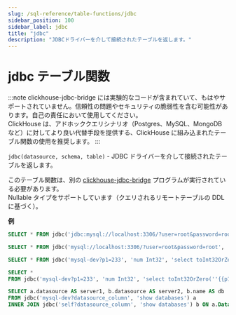 ```yaml
---
slug: /sql-reference/table-functions/jdbc
sidebar_position: 100
sidebar_label: jdbc
title: "jdbc"
description: "JDBCドライバーを介して接続されたテーブルを返します。"
---
```



# jdbc テーブル関数

:::note
clickhouse-jdbc-bridge には実験的なコードが含まれていて、もはやサポートされていません。信頼性の問題やセキュリティの脆弱性を含む可能性があります。自己の責任において使用してください。  
ClickHouse は、アドホッククエリシナリオ（Postgres、MySQL、MongoDB など）に対してより良い代替手段を提供する、ClickHouse に組み込まれたテーブル関数の使用を推奨します。
:::

`jdbc(datasource, schema, table)` - JDBC ドライバーを介して接続されたテーブルを返します。

このテーブル関数は、別の [clickhouse-jdbc-bridge](https://github.com/ClickHouse/clickhouse-jdbc-bridge) プログラムが実行されている必要があります。  
Nullable タイプをサポートしています（クエリされるリモートテーブルの DDL に基づく）。

**例**

``` sql
SELECT * FROM jdbc('jdbc:mysql://localhost:3306/?user=root&password=root', 'schema', 'table')
```

``` sql
SELECT * FROM jdbc('mysql://localhost:3306/?user=root&password=root', 'select * from schema.table')
```

``` sql
SELECT * FROM jdbc('mysql-dev?p1=233', 'num Int32', 'select toInt32OrZero(''{{p1}}'') as num')
```

``` sql
SELECT *
FROM jdbc('mysql-dev?p1=233', 'num Int32', 'select toInt32OrZero(''{{p1}}'') as num')
```

``` sql
SELECT a.datasource AS server1, b.datasource AS server2, b.name AS db
FROM jdbc('mysql-dev?datasource_column', 'show databases') a
INNER JOIN jdbc('self?datasource_column', 'show databases') b ON a.Database = b.name
```
